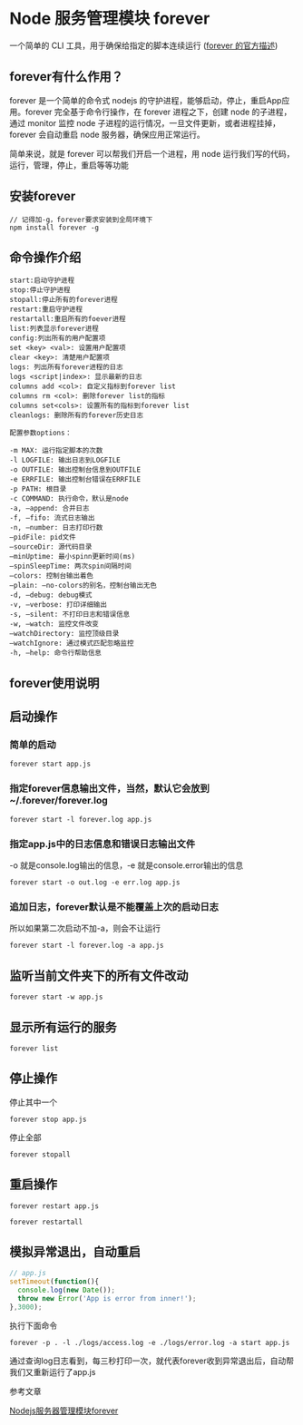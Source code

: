 # Node 服务管理模块 forever

一个简单的 CLI 工具，用于确保给指定的脚本连续运行 ([forever 的官方描述](https://github.com/foreversd/forever)) 

## forever有什么作用？

forever 是一个简单的命令式 nodejs 的守护进程，能够启动，停止，重启App应用。forever 完全基于命令行操作，在 forever 进程之下，创建 node 的子进程，通过 monitor 监控 node 子进程的运行情况，一旦文件更新，或者进程挂掉，forever 会自动重启 node 服务器，确保应用正常运行。

简单来说，就是 forever 可以帮我们开启一个进程，用 node 运行我们写的代码， 运行，管理，停止，重启等等功能

## 安装forever

```
// 记得加-g，forever要求安装到全局环境下
npm install forever -g
```

## 命令操作介绍

```
start:启动守护进程
stop:停止守护进程
stopall:停止所有的forever进程
restart:重启守护进程
restartall:重启所有的foever进程
list:列表显示forever进程
config:列出所有的用户配置项
set <key> <val>: 设置用户配置项
clear <key>: 清楚用户配置项
logs: 列出所有forever进程的日志
logs <script|index>: 显示最新的日志
columns add <col>: 自定义指标到forever list
columns rm <col>: 删除forever list的指标
columns set<cols>: 设置所有的指标到forever list
cleanlogs: 删除所有的forever历史日志

配置参数options：

-m MAX: 运行指定脚本的次数
-l LOGFILE: 输出日志到LOGFILE
-o OUTFILE: 输出控制台信息到OUTFILE
-e ERRFILE: 输出控制台错误在ERRFILE
-p PATH: 根目录
-c COMMAND: 执行命令，默认是node
-a, –append: 合并日志
-f, –fifo: 流式日志输出
-n, –number: 日志打印行数
–pidFile: pid文件
–sourceDir: 源代码目录
–minUptime: 最小spinn更新时间(ms)
–spinSleepTime: 两次spin间隔时间
–colors: 控制台输出着色
–plain: –no-colors的别名，控制台输出无色
-d, –debug: debug模式
-v, –verbose: 打印详细输出
-s, –silent: 不打印日志和错误信息
-w, –watch: 监控文件改变
–watchDirectory: 监控顶级目录
–watchIgnore: 通过模式匹配忽略监控
-h, –help: 命令行帮助信息
```


## forever使用说明

## 启动操作

### 简单的启动

```
forever start app.js
```

### 指定forever信息输出文件，当然，默认它会放到~/.forever/forever.log

```
forever start -l forever.log app.js
```

### 指定app.js中的日志信息和错误日志输出文件

-o 就是console.log输出的信息，-e 就是console.error输出的信息

```
forever start -o out.log -e err.log app.js
```

### 追加日志，forever默认是不能覆盖上次的启动日志
 
 所以如果第二次启动不加-a，则会不让运行

```
forever start -l forever.log -a app.js
```

## 监听当前文件夹下的所有文件改动

```
forever start -w app.js
```

## 显示所有运行的服务

```
forever list
```

## 停止操作

停止其中一个

```
forever stop app.js
```

停止全部

```
forever stopall
```

## 重启操作

```
forever restart app.js
```

```
forever restartall
```

## 模拟异常退出，自动重启

```js
// app.js
setTimeout(function(){
  console.log(new Date());
  throw new Error('App is error from inner!');
},3000);
```

执行下面命令

```
forever -p . -l ./logs/access.log -e ./logs/error.log -a start app.js
```

通过查询log日志看到，每三秒打印一次，就代表forever收到异常退出后，自动帮我们又重新运行了app.js

参考文章

[Nodejs服务器管理模块forever](http://blog.fens.me/nodejs-server-forever/)